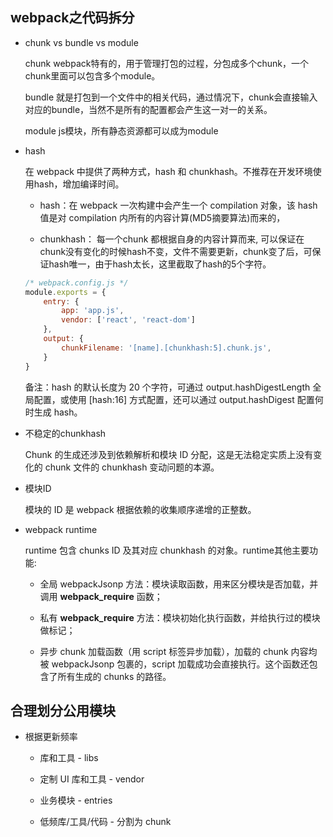 ## webpack之代码拆分

* chunk vs bundle vs module

    chunk webpack特有的，用于管理打包的过程，分包成多个chunk，一个chunk里面可以包含多个module。

    bundle 就是打包到一个文件中的相关代码，通过情况下，chunk会直接输入对应的bundle，当然不是所有的配置都会产生这一对一的关系。

    module js模块，所有静态资源都可以成为module

* hash

    在 webpack 中提供了两种方式，hash 和 chunkhash。不推荐在开发环境使用hash，增加编译时间。

    - hash：在 webpack 一次构建中会产生一个 compilation 对象，该 hash 值是对 compilation 内所有的内容计算(MD5摘要算法)而来的，

    - chunkhash： 每一个chunk 都根据自身的内容计算而来, 可以保证在chunk没有变化的时候hash不变，文件不需要更新，chunk变了后，可保证hash唯一，由于hash太长，这里截取了hash的5个字符。

    ```js
    /* webpack.config.js */
    module.exports = {
        entry: {
            app: 'app.js',
            vendor: ['react', 'react-dom']
        },
        output: {
            chunkFilename: '[name].[chunkhash:5].chunk.js',
        }
    }
    ```

    备注：hash 的默认长度为 20 个字符，可通过 output.hashDigestLength 全局配置，或使用 [hash:16] 方式配置，还可以通过 output.hashDigest 配置何时生成 hash。

* 不稳定的chunkhash

    Chunk 的生成还涉及到依赖解析和模块 ID 分配，这是无法稳定实质上没有变化的 chunk 文件的 chunkhash 变动问题的本源。

* 模块ID

    模块的 ID 是 webpack 根据依赖的收集顺序递增的正整数。

* webpack runtime

    runtime 包含 chunks ID 及其对应 chunkhash 的对象。runtime其他主要功能:

    - 全局 webpackJsonp 方法：模块读取函数，用来区分模块是否加载，并调用 __webpack_require__ 函数；

    - 私有 __webpack_require__ 方法：模块初始化执行函数，并给执行过的模块做标记；

    - 异步 chunk 加载函数（用 script 标签异步加载），加载的 chunk 内容均被 webpackJsonp 包裹的，script 加载成功会直接执行。这个函数还包含了所有生成的 chunks 的路径。


## 合理划分公用模块

* 根据更新频率

    - 库和工具 - libs

    - 定制 UI 库和工具 - vendor

    - 业务模块 - entries

    - 低频库/工具/代码 - 分割为 chunk